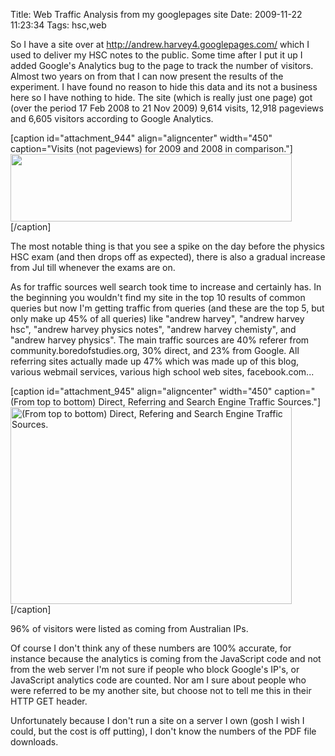 Title: Web Traffic Analysis from my googlepages site
Date: 2009-11-22 11:23:34
Tags: hsc,web

So I have a site over at <a href="http://andrew.harvey4.googlepages.com/">http://andrew.harvey4.googlepages.com/</a> which I used to deliver my HSC notes to the public. Some time after I put it up I added Google's Analytics bug to the page to track the number of visitors. Almost two years on from that I can now present the results of the experiment. I have found no reason to hide this data and its not a business here so I have nothing to hide. The site (which is really just one page) got (over the period 17 Feb 2008 to 21 Nov 2009) 9,614 visits, 12,918 pageviews and 6,605 visitors according to Google Analytics.

[caption id="attachment_944" align="aligncenter" width="450" caption="Visits (not pageviews) for 2009 and 2008 in comparison."]<a href="/blog/attachments/2009/11/gp_visits.png"><img class="size-full wp-image-944" title="gp_visits" src="/blog/attachments/2009/11/gp_visits.png" alt="" width="450" height="108" /></a>[/caption]

The most notable thing is that you see a spike on the day before the physics HSC exam (and then drops off as expected), there is also a gradual increase from Jul till whenever the exams are on.

As for traffic sources well search took time to increase and certainly has. In the beginning you wouldn't find my site in the top 10 results of common queries but now I'm getting traffic from queries (and these are the top 5, but only make up 45% of all queries) like "andrew harvey", "andrew harvey hsc", "andrew harvey physics notes", "andrew harvey chemisty", and "andrew harvey physics". The main traffic sources are 40% referer from community.boredofstudies.org, 30% direct, and 23% from Google. All referring sites actually made up 47% which was made up of this blog, various webmail services, various high school web sites, facebook.com...
<p style="text-align:left;"></p>


[caption id="attachment_945" align="aligncenter" width="450" caption="(From top to bottom) Direct, Referring and Search Engine Traffic Sources."]<a href="/blog/attachments/2009/11/gp_direct_refering_search.png"><img class="size-full wp-image-945 " title="gp_direct_refering_search" src="/blog/attachments/2009/11/gp_direct_refering_search.png" alt="(From top to bottom) Direct, Refering and Search Engine Traffic Sources." width="450" height="315" /></a>[/caption]
<p style="text-align:left;">96% of visitors were listed as coming from Australian IPs.</p>
<p style="text-align:left;">Of course I don't think any of these numbers are 100% accurate, for instance because the analytics is coming from the JavaScript code and not from the web server I'm not sure if people who block Google's IP's, or JavaScript analytics code are counted. Nor am I sure about people who were referred to be my another site, but choose not to tell me this in their HTTP GET header.</p>
<p style="text-align:left;">Unfortunately because I don't run a site on a server I own (gosh I wish I could, but the cost is off putting), I don't know the numbers of the PDF file downloads.</p>
